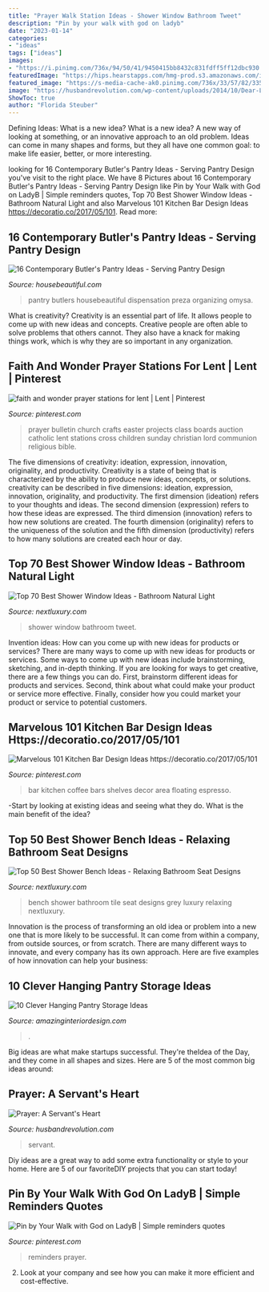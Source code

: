 ```yaml
---
title: "Prayer Walk Station Ideas - Shower Window Bathroom Tweet"
description: "Pin by your walk with god on ladyb"
date: "2023-01-14"
categories:
- "ideas"
tags: ["ideas"]
images:
- "https://i.pinimg.com/736x/94/50/41/9450415bb8432c831fdff5ff12dbc930.jpg"
featuredImage: "https://hips.hearstapps.com/hmg-prod.s3.amazonaws.com/images/butlers-pantry-ideas-hbx100119kitchenkipling-005-1572024441.jpg?crop=0.971xw:1.00xh;0,0&amp;resize=480:*"
featured_image: "https://s-media-cache-ak0.pinimg.com/736x/33/57/82/33578264fc8d25d7d21e5d23f8d4a391.jpg"
image: "https://husbandrevolution.com/wp-content/uploads/2014/10/Dear-Lord-Im-sorry-that.jpg"
ShowToc: true
author: "Florida Steuber"
---
```



Defining Ideas: What is a new idea?
What is a new idea? A new way of looking at something, or an innovative approach to an old problem. Ideas can come in many shapes and forms, but they all have one common goal: to make life easier, better, or more interesting.

	

		
looking for 16 Contemporary Butler&#039;s Pantry Ideas - Serving Pantry Design you've visit to the right place. We have 8 Pictures about 16 Contemporary Butler&#039;s Pantry Ideas - Serving Pantry Design like Pin by Your Walk with God on LadyB | Simple reminders quotes, Top 70 Best Shower Window Ideas - Bathroom Natural Light and also Marvelous 101 Kitchen Bar Design Ideas https://decoratio.co/2017/05/101. Read more:
		
    
## 16 Contemporary Butler&#039;s Pantry Ideas - Serving Pantry Design

<img loading=lazy src="https://hips.hearstapps.com/hmg-prod.s3.amazonaws.com/images/butlers-pantry-ideas-hbx100119kitchenkipling-005-1572024441.jpg?crop=0.971xw:1.00xh;0,0&amp;resize=480:*" onerror="this.onerror=null;this.src='https://tse2.mm.bing.net/th?id=OIP.NDuiCw0F0oNrUtDfADj7RgHaLF&amp;pid=15.1';" alt="16 Contemporary Butler&#039;s Pantry Ideas - Serving Pantry Design">

_Source: housebeautiful.com_

>pantry butlers housebeautiful dispensation preza organizing omysa. 

	

What is creativity?
Creativity is an essential part of life. It allows people to come up with new ideas and concepts. Creative people are often able to solve problems that others cannot. They also have a knack for making things work, which is why they are so important in any organization.

    
## Faith And Wonder Prayer Stations For Lent | Lent | Pinterest

<img loading=lazy src="https://s-media-cache-ak0.pinimg.com/736x/33/57/82/33578264fc8d25d7d21e5d23f8d4a391.jpg" onerror="this.onerror=null;this.src='https://tse1.mm.bing.net/th?id=OIP.y1JHouQgCXrNPH_KcyubJQHaJ3&amp;pid=15.1';" alt="faith and wonder prayer stations for lent | Lent | Pinterest">

_Source: pinterest.com_

>prayer bulletin church crafts easter projects class boards auction catholic lent stations cross children sunday christian lord communion religious bible. 

	

The five dimensions of creativity: ideation, expression, innovation, originality, and productivity.
Creativity is a state of being that is characterized by the ability to produce new ideas, concepts, or solutions. creativity can be described in five dimensions: ideation, expression, innovation, originality, and productivity. The first dimension (ideation) refers to your thoughts and ideas. The second dimension (expression) refers to how these ideas are expressed. The third dimension (innovation) refers to how new solutions are created. The fourth dimension (originality) refers to the uniqueness of the solution and the fifth dimension (productivity) refers to how many solutions are created each hour or day.

    
## Top 70 Best Shower Window Ideas - Bathroom Natural Light

<img loading=lazy src="http://nextluxury.com/wp-content/uploads/shower-window-spectacular-ideas.jpg" onerror="this.onerror=null;this.src='https://tse3.mm.bing.net/th?id=OIP.ddaqT31adu5CpRc6Yuq23gAAAA&amp;pid=15.1';" alt="Top 70 Best Shower Window Ideas - Bathroom Natural Light">

_Source: nextluxury.com_

>shower window bathroom tweet. 

	

Invention ideas: How can you come up with new ideas for products or services?
There are many ways to come up with new ideas for products or services. Some ways to come up with new ideas include brainstorming, sketching, and in-depth thinking. If you are looking for ways to get creative, there are a few things you can do. First, brainstorm different ideas for products and services. Second, think about what could make your product or service more effective. Finally, consider how you could market your product or service to potential customers.

    
## Marvelous 101 Kitchen Bar Design Ideas Https://decoratio.co/2017/05/101

<img loading=lazy src="https://i.pinimg.com/originals/54/6f/47/546f47228b0aa37533981278e50ed597.jpg" onerror="this.onerror=null;this.src='https://tse2.mm.bing.net/th?id=OIP.LCcFxH1nqIUR3KDIISOx6gHaJ3&amp;pid=15.1';" alt="Marvelous 101 Kitchen Bar Design Ideas https://decoratio.co/2017/05/101">

_Source: pinterest.com_

>bar kitchen coffee bars shelves decor area floating espresso. 

	

-Start by looking at existing ideas and seeing what they do. What is the main benefit of the idea? 

    
## Top 50 Best Shower Bench Ideas - Relaxing Bathroom Seat Designs

<img loading=lazy src="http://nextluxury.com/wp-content/uploads/grey-and-black-tile-luxury-bathroom-shower-bench-ideas.jpg" onerror="this.onerror=null;this.src='https://tse4.mm.bing.net/th?id=OIP.GcHT9FqlHe2Lx-m3RKEpWAHaG3&amp;pid=15.1';" alt="Top 50 Best Shower Bench Ideas - Relaxing Bathroom Seat Designs">

_Source: nextluxury.com_

>bench shower bathroom tile seat designs grey luxury relaxing nextluxury. 

	

Innovation is the process of transforming an old idea or problem into a new one that is more likely to be successful. It can come from within a company, from outside sources, or from scratch. There are many different ways to innovate, and every company has its own approach. Here are five examples of how innovation can help your business: 

    
## 10 Clever Hanging Pantry Storage Ideas

<img loading=lazy src="https://www.amazinginteriordesign.com/wp-content/uploads/2017/06/10-Clever-Hanging-Pantry-Storage-Ideas-fi.jpg" onerror="this.onerror=null;this.src='https://tse2.mm.bing.net/th?id=OIP.iCMMEKYKQk3kwTjlEx8fsgHaJ4&amp;pid=15.1';" alt="10 Clever Hanging Pantry Storage Ideas">

_Source: amazinginteriordesign.com_

>. 

	

Big ideas are what make startups successful. They're theIdea of the Day, and they come in all shapes and sizes. Here are 5 of the most common big ideas around:

    
## Prayer: A Servant&#039;s Heart

<img loading=lazy src="https://husbandrevolution.com/wp-content/uploads/2014/10/Dear-Lord-Im-sorry-that.jpg" onerror="this.onerror=null;this.src='https://tse1.mm.bing.net/th?id=OIP.NoebhHrBJa6KFT_v-ryaZwHaI4&amp;pid=15.1';" alt="Prayer: A Servant&#039;s Heart">

_Source: husbandrevolution.com_

>servant. 

	

Diy ideas are a great way to add some extra functionality or style to your home. Here are 5 of our favoriteDIY projects that you can start today!

    
## Pin By Your Walk With God On LadyB | Simple Reminders Quotes

<img loading=lazy src="https://i.pinimg.com/736x/94/50/41/9450415bb8432c831fdff5ff12dbc930.jpg" onerror="this.onerror=null;this.src='https://tse4.mm.bing.net/th?id=OIP.JyLffLT-J4u4NdOhk1DeZgHaHa&amp;pid=15.1';" alt="Pin by Your Walk with God on LadyB | Simple reminders quotes">

_Source: pinterest.com_

>reminders prayer. 

	

2. Look at your company and see how you can make it more efficient and cost-effective.

